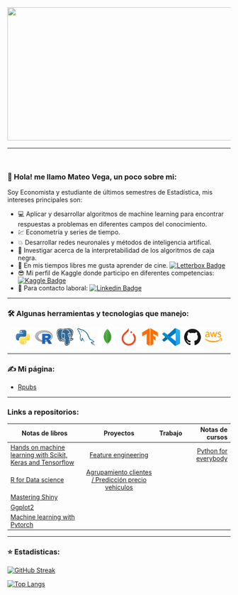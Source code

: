 <div align="center">
  <img src="https://victorzhou.com/media/nn-series/network.svg" width="600" height="300"/>
</div>

---
<div align="center">
  <img src="https://komarev.com/ghpvc/?username=mvegag&style=flat-square&color=blue" alt=""/>
  </a>
</div>  

### :raising_hand: Hola! me llamo Mateo Vega, un poco sobre mi:

Soy Economista y estudiante de últimos semestres de Estadística, mis intereses principales son:

- :computer: Aplicar y desarrollar algoritmos de machine learning para encontrar respuestas a problemas en diferentes campos del conocimiento.
- :chart: Econometría y series de tiempo.
- :collision: Desarrollar redes neuronales y métodos de inteligencia artifical.
- :white_square_button: Investigar acerca de la interpretabilidad de los algoritmos de caja negra.
- :movie_camera: En mis tiempos libres me gusta aprender de cine. [![Letterbox Badge](https://img.shields.io/badge/letterboxd-black?style=flat&logo=letterboxd&logoColor=white)](https://letterboxd.com/matiu/)
- :sunglasses: Mi perfil de Kaggle donde participo en diferentes competencias: [![Kaggle Badge](https://img.shields.io/badge/Kaggle-grey?style=flat&logo=Kaggle&logoColor=white)](https://www.kaggle.com/mateohv)
- :email: Para contacto laboral: [![Linkedin Badge](https://img.shields.io/badge/LinkedIn-blue?style=flat&logo=Linkedin&logoColor=white)](https://www.linkedin.com/in/mateo-hasane-vega-garcia-93481b170/)

--- 

### :hammer_and_wrench: Algunas herramientas y tecnologias que manejo:


<div align="center">
  <img src="https://github.com/devicons/devicon/blob/master/icons/python/python-original.svg" title="Python" alt="Python" width="40" height="40"/>&nbsp;
  <img src="https://github.com/devicons/devicon/blob/master/icons/r/r-original.svg" title="R" alt="R" width="40" height="40"/>&nbsp;
  <img src="https://github.com/devicons/devicon/blob/master/icons/postgresql/postgresql-original.svg" title="PostgreSQL" alt="PostgreSQL" width="40" height="40"/>&nbsp;
  <img src="https://github.com/devicons/devicon/blob/master/icons/mysql/mysql-original.svg" title="MySQL" alt="MySQL" width="40" height="40"/>&nbsp;
  <img src="https://github.com/devicons/devicon/blob/master/icons/mongodb/mongodb-original.svg" title="MongoDB" alt="MongoDB" width="40" height="40"/>&nbsp;
  <img src="https://github.com/devicons/devicon/blob/master/icons/pytorch/pytorch-original.svg" title="Pytorch" alt="Pytorch" width="40" height="40"/>&nbsp;
  <img src="https://github.com/devicons/devicon/blob/master/icons/tensorflow/tensorflow-original.svg"  title="Tensorflow" alt="Tensorflow" width="40" height="40"/>&nbsp;
  <img src="https://github.com/devicons/devicon/blob/master/icons/vscode/vscode-original.svg" title="VSCode" alt="VSCode" width="40" height="40"/>&nbsp;
  <img src="https://github.com/devicons/devicon/blob/master/icons/github/github-original.svg" title="Github" alt="Github" width="40" height="40"/>&nbsp;
  <img src="https://github.com/devicons/devicon/blob/master/icons/amazonwebservices/amazonwebservices-plain-wordmark.svg" title="AWS" alt="AWS" width="40" height="40"/>&nbsp;
</div>

---

### :writing_hand: Mi página:

- [Rpubs](https://rpubs.com/Matiu9714)

---

### Links a repositorios:

| Notas de libros  |   Proyectos     |  Trabajo | Notas de cursos |
|----------|:-------------:|------:|------:|
| [Hands on machine learning with Scikit, Keras and Tensorflow](https://github.com/mvegag/Hands-On_Machine_Learning/tree/main) | [Feature engineering](https://github.com/mvegag/Feature_engineering)  |  | [Python for everybody](https://github.com/mvegag/Python-for-everyone) |
| [R for Data science](https://github.com/mvegag/R4DS)| [Agrupamiento clientes / Predicción precio vehiculos](https://github.com/mvegag/Agrupamiento-clientes-Prediccion-precio-vehiculos) |    |
| [Mastering Shiny](https://github.com/mvegag/Mastering_Shiny)|     |  | |
| [Ggplot2](https://github.com/mvegag/ggplot2) | | | |  
| [Machine learning with Pytorch](https://github.com/mvegag/Machine_learning_with_pytorch)| | | |

---

### :star: Estadisticas:

[![GitHub Streak](http://github-readme-streak-stats.herokuapp.com?user=mvegag&theme=black-ice&mode=weekly)](https://git.io/streak-stats)

[![Top Langs](https://github-readme-stats.vercel.app/api/top-langs/?username=mvegag&layout=compact&theme=vision-friendly-dark)](https://github.com/anuraghazra/github-readme-stats)


 
